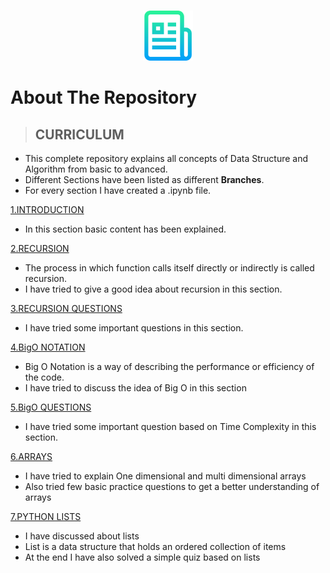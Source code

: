 <!-- PROJECT LOGO -->
<br />
<p align="center">
  <a href="https://github.com/priyanshty19/Python-DSA">
    <img src="images/logo.png" alt="Logo" width="80" height="80">
  </a>


<!-- ABOUT THE REPOSITORY -->
# About The Repository
> ## CURRICULUM
  - This complete repository explains all concepts of Data Structure and Algorithm from basic to advanced.
  - Different Sections have been listed as different **Branches**.
  - For every section I have created a .ipynb file.
  
  
  <a href="https://github.com/priyanshty19/Python-DSA/tree/1.Introduction">1.INTRODUCTION</a>
  - In this section basic content has been explained.
  
  <a href="https://github.com/priyanshty19/Python-DSA/tree/2.Recursion">2.RECURSION</a>
  - The process in which function calls itself directly or indirectly is called recursion.
  - I have tried to give a good idea about recursion in this section.
  
  <a href="https://github.com/priyanshty19/Python-DSA/tree/3.Recursion_Questions">3.RECURSION QUESTIONS</a>
  - I have tried some important questions in this section.
  
  <a href="https://github.com/priyanshty19/Python-DSA/tree/4.BigO_Notation">4.BigO NOTATION</a>
  - Big O Notation is a way of describing the performance or efficiency of the code.
  - I have tried to discuss the idea of Big O in this section
  
  <a href="https://github.com/priyanshty19/Python-DSA/tree/5.BigO_Questions">5.BigO QUESTIONS</a>
  - I have tried some important question based on Time Complexity in this section.
  
  <a href="https://github.com/priyanshty19/Python-DSA/tree/6.Arrays">6.ARRAYS</a>
  - I have tried to explain One dimensional and multi dimensional arrays
  - Also tried few basic practice questions to get a better understanding of arrays
 
  <a href="https://github.com/priyanshty19/Python-DSA/tree/7.Python_List">7.PYTHON LISTS</a>
  - I have discussed about lists 
  - List is a data structure that holds an ordered collection of items
  - At the end I have also solved a simple quiz based on lists 
  
<!--   <a href="">8.ARRAYLISTS QUESTIONS</a>
  -
  -
   -->
<!--   <a href="">9.DICTIONARIES</a>
  -
  -
   -->
<!--   <a href="">10.TUPLES</a>
  -
  -
   -->
  

